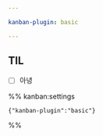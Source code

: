 ```yaml
---

kanban-plugin: basic

---
```


## TIL

- [ ] 아녕




%% kanban:settings
```
{"kanban-plugin":"basic"}
```
%%